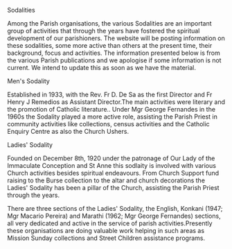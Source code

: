 Sodalities

Among the Parish organisations, the various Sodalities are an important
group of activities that through the years have fostered the spiritual
development of our parishioners. The website will be posting information
on these sodalities, some more active than others at the present time,
their background, focus and activities. The information presented below
is from the various Parish publications and we apologise if some
information is not current. We intend to update this as soon as we have
the material.

Men\'s Sodality

Established in 1933, with the Rev. Fr D. De Sa as the first Director and
Fr Henry J Remedios as Assistant Director.The main activities were
literary and the promotion of Catholic literature.. Under Mgr George
Fernandes in the 1960s the Sodality played a more active role, assisting
the Parish Priest in community activities like collections, census
activities and the Catholic Enquiry Centre as also the Church Ushers.

Ladies\' Sodality

Founded on December 8th, 1920 under the patronage of Our Lady of the
Immaculate Conception and St Anne this sodlaity is involved with various
Church activities besides spiritual endeavours. From Church Support fund
raising to the Burse collection to the altar and church decorations the
Ladies\' Sodality has been a pillar of the Church, assisting the Parish
Priest through the years.

There are three sections of the Ladies\' Sodality, the English, Konkani
(1947; Mgr Macario Pereira) and Marathi (1962; Mgr George Fernandes)
sections, all very dedicated and active in the service of parish
activities.Presently these organisations are doing valuable work helping
in such areas as Mission Sunday collections and Street Children
assistance programs.
